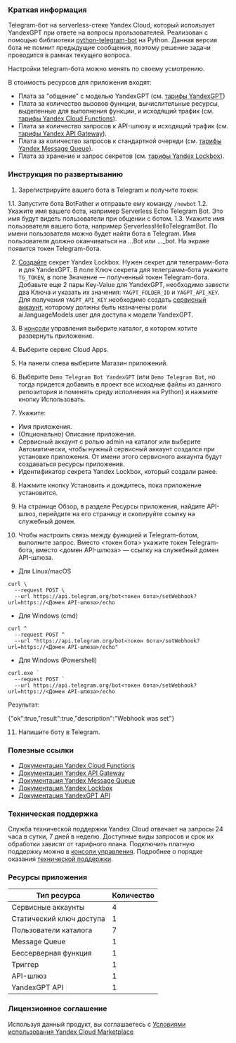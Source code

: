 ### Краткая информация
Telegram-бот на serverless-стеке Yandex Cloud, который использует YandexGPT при ответе на вопросы прользователей. 
Реализован с помощью библиотеки [python-telegram-bot](https://docs.python-telegram-bot.org/en/stable/index.html) на Python.
Данная версия бота не помнит предыдущие сообщения, поэтому решение задачи проводится в рамках текущего вопроса.

Настройки telegram-бота можно менять по своему усмотрению.

В стоимость ресурсов для приложения входят:
- Плата за "общение" с моделью YandexGPT (см. [тарифы YandexGPT](https://cloud.yandex.ru/ru/docs/yandexgpt/pricing))
- Плата за количество вызовов функции, вычислительные ресурсы, выделенные для выполнения функции, и исходящий трафик (см. [тарифы Yandex Cloud Functions](https://cloud.yandex.ru/ru/docs/functions/pricing)).
- Плата за количество запросов к API-шлюзу и исходящий трафик (см. [тарифы Yandex API Gateway](https://cloud.yandex.ru/ru/docs/api-gateway/pricing)).
- Плата за количество запросов к стандартной очереди (см. [тарифы Yandex Message Queue](https://cloud.yandex.ru/ru/docs/message-queue/pricing)).
- Плата за хранение и запрос секретов (см. [тарифы Yandex Lockbox](https://cloud.yandex.ru/ru/docs/lockbox/pricing)).

### Инструкция по развертыванию
1. Зарегистрируйте вашего бота в Telegram и получите токен:

1.1. Запустите бота BotFather и отправьте ему команду `/newbot`
1.2. Укажите имя вашего бота, например Serverless Echo Telegram Bot. Это имя будут видеть пользователи при общении с ботом.
1.3. Укажите имя пользователя вашего бота, например ServerlessHelloTelegramBot. По имени пользователя можно будет найти бота в Telegram. Имя пользователя должно оканчиваться на ...Bot или ..._bot.
На экране появится токен Telegram-бота.

2. [Создайте](https://cloud.yandex.ru/docs/lockbox/operations/secret-create) секрет Yandex Lockbox. Нужен секрет для телеграмм-бота и для YandexGPT. В поле Ключ секрета для телеграмм-бота укажите `TG_TOKEN`, в поле Значение — полученный токен Telegram-бота. Добавьте еще 2 пары Key-Value для YandexGPT, необходимо завести два Ключа и указать их значения: `YAGPT_FOLDER_ID` и `YAGPT_API_KEY`. Для получения `YAGPT_API_KEY` необходимо создать [сервисный аккаунт](https://cloud.yandex.ru/ru/docs/iam/quickstart-sa), которому должны быть назначены роли ai.languageModels.user для доступа к модели YandexGPT.

3. В [консоли](https://console.cloud.yandex.com/) управления выберите каталог, в котором хотите развернуть приложение.

4. Выберите сервис Cloud Apps.

5. На панели слева выберите Магазин приложений.

6. Выберите `Demo Telegram Bot YandexGPT` (или `Demo Telegram Bot`, но тогда придется добавить в проект все исходные файлы из данного репозитория и поменять среду исполнения на Python) и нажмите кнопку Использовать.

7. Укажите:

- Имя приложения.
- (Опционально) Описание приложения.
- Сервисный аккаунт с ролью admin на каталог или выберите Автоматически, чтобы нужный сервисный аккаунт создался при установке приложения. От имени этого сервисного аккаунта будут создаваться ресурсы приложения.
- Идентификатор секрета Yandex Lockbox, который создали ранее.

8. Нажмите кнопку Установить и дождитесь, пока приложение установится.

9. На странице Обзор, в разделе Ресурсы приложения, найдите API-шлюз, перейдите на его страницу и скопируйте ссылку на служебный домен.

10. Чтобы настроить связь между функцией и Telegram-ботом, выполните запрос. Вместо <токен бота> укажите токен Telegram-бота, вместо <домен API-шлюза> — ссылку на служебный домен API-шлюза.
- Для Linux/macOS
```
curl \
  --request POST \
  --url https://api.telegram.org/bot<токен бота>/setWebhook?url=https://<Домен API-шлюза>/echo
```
- Для Windows (cmd)
```
curl ^
  --request POST ^
  --url "https://api.telegram.org/bot<токен бота>/setWebhook?url=https://<Домен API-шлюза>/echo"
```
- Для Windows (Powershell)
```
curl.exe `
  --request POST `
  --url https://api.telegram.org/bot<токен бота>/setWebhook?url=https://<Домен API-шлюза>/echo
```

Результат:

{"ok":true,"result":true,"description":"Webhook was set"}

11. Напишите боту в Telegram.

### Полезные ссылки
- [Документация Yandex Cloud Functions](https://cloud.yandex.ru/ru/docs/functions/)
- [Документация Yandex API Gateway](https://cloud.yandex.ru/ru/docs/api-gateway/)
- [Документация Yandex Message Queue](https://cloud.yandex.ru/ru/docs/message-queue/)
- [Документация Yandex Lockbox](https://cloud.yandex.ru/ru/docs/lockbox/)
- [Документация YandexGPT API](https://cloud.yandex.ru/ru/docs/yandexgpt/)

### Техническая поддержка
Служба технической поддержки Yandex Cloud отвечает на запросы 24 часа в сутки, 7 дней в неделю. Доступные виды запросов и срок их обработки зависят от тарифного плана. Подключить платную поддержку можно в [консоли управления](https://support.yandex.cloud/plans?section=plan). Подробнее о порядке оказания [технической поддержки](https://cloud.yandex.ru/ru/docs/support/overview).

### Ресурсы приложения
| Тип ресурса | Количество |
| ----------- | ----------- |
| Сервисные аккаунты	  | 4   |
| Статический ключ доступа  | 1   |
| Пользователи каталога | 7   |
| Message Queue	  | 1   |
| Бессерверная функция  | 1   |
| Триггер	   | 1   |
| API-шлюз  | 1   |
| YandexGPT API  | 1   |


### Лицензионное соглашение
Используя данный продукт, вы соглашаетесь с [Условиями использования Yandex Cloud Marketplace](https://yandex.ru/legal/cloud_terms_marketplace/)